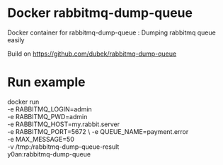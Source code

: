 # Docker rabbitmq-dump-queue
Docker container for rabbitmq-dump-queue : Dumping rabbitmq queue easily

Build on https://github.com/dubek/rabbitmq-dump-queue

# Run example

docker run \
-e RABBITMQ_LOGIN=admin \
-e RABBITMQ_PWD=admin \
-e RABBITMQ_HOST=my.rabbit.server \
-e RABBITMQ_PORT=5672 \ 
-e QUEUE_NAME=payment.error \
-e MAX_MESSAGE=50 \
-v /tmp:/rabbitmq-dump-queue-result \
y0an:rabbitmq-dump-queue

